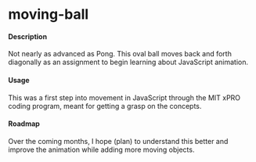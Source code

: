 # moving-ball
#### Description
<p>Not nearly as advanced as Pong. This oval ball moves back and forth diagonally as an assignment to begin learning about JavaScript animation.</P>

#### Usage
<p>This was a first step into movement in JavaScript through the MIT xPRO coding program, meant for getting a grasp on the concepts.</P>

#### Roadmap
<p>Over the coming months, I hope (plan) to understand this better and improve the animation while adding more moving objects.</P>

